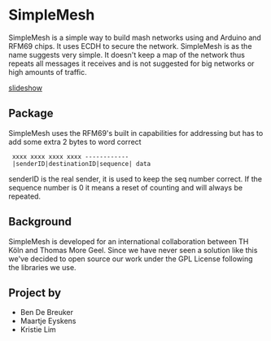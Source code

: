 SimpleMesh
==========
SimpleMesh is a simple way to build mash networks using and Arduino and RFM69 chips. It uses ECDH to secure the network. SimpleMesh is as the name suggests very simple. It doesn't keep a map of the network thus repeats all messages it receives and is not suggested for big networks or high amounts of traffic.

[slideshow](https://docs.google.com/presentation/d/e/2PACX-1vSuKsd36Ef2N6bLRBq_TvwxMUaBEAJs5MbuhF40pO_gngQPLbqZUDFlH0bbMkvVuE33nmy2TxCoh3P1/embed?start=false&loop=false&delayms=3000)

## Package
SimpleMesh uses the RFM69's built in capabilities for addressing but has to add some extra 2 bytes to word correct
```
 xxxx xxxx xxxx xxxx ------------
 |senderID|destinationID|sequence| data
```
senderID is the real sender, it is used to keep the seq number correct. If the sequence number is 0 it means a reset of counting and will always be repeated.

## Background
SimpleMesh is developed for an international collaboration between TH Köln and Thomas More Geel. Since we have never seen a solution like this we've decided to open source our work under the GPL License following the libraries we use.

## Project by
- Ben De Breuker
- Maartje Eyskens
- Kristie Lim

